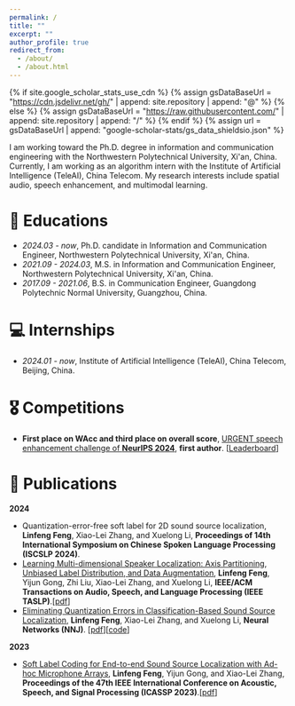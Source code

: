 ```yaml
---
permalink: /
title: ""
excerpt: ""
author_profile: true
redirect_from: 
  - /about/
  - /about.html
---
```


{% if site.google_scholar_stats_use_cdn %}
{% assign gsDataBaseUrl = "https://cdn.jsdelivr.net/gh/" | append: site.repository | append: "@" %}
{% else %}
{% assign gsDataBaseUrl = "https://raw.githubusercontent.com/" | append: site.repository | append: "/" %}
{% endif %}
{% assign url = gsDataBaseUrl | append: "google-scholar-stats/gs_data_shieldsio.json" %}

<span class='anchor' id='about-me'></span>

I am working toward the Ph.D. degree in information and communication engineering with the Northwestern Polytechnical University, Xi'an, China. Currently, I am working as an algorithm intern with the Institute of Artificial Intelligence (TeleAI), China Telecom. My research interests include spatial audio, speech enhancement, and multimodal learning.


# 🏫 Educations
- *2024.03 - now*, Ph.D. candidate in Information and Communication Engineer, Northwestern Polytechnical University, Xi'an, China.
- *2021.09 - 2024.03*, M.S. in Information and Communication Engineer, Northwestern Polytechnical University, Xi'an, China.
- *2017.09 - 2021.06*, B.S. in Communication Engineer, Guangdong Polytechnic Normal University, Guangzhou, China.

# 💻 Internships
- *2024.01 - now*, Institute of Artificial Intelligence (TeleAI), China Telecom, Beijing, China.

# 🎖️ Competitions
- **First place on WAcc and third place on overall score**, [URGENT speech enhancement challenge of **NeurIPS 2024**](https://urgent-challenge.github.io/urgent2024/), **first author**. [[Leaderboard](https://urgent-challenge.com/competitions/5#final_results)]

# 📝 Publications
**2024**
- Quantization-error-free soft label for 2D sound source localization, **Linfeng Feng**, Xiao-Lei Zhang, and Xuelong Li, **Proceedings of 14th International Symposium on Chinese Spoken Language Processing (ISCSLP 2024)**.
- [Learning Multi-dimensional Speaker Localization: Axis Partitioning, Unbiased Label Distribution, and Data Augmentation](https://ieeexplore.ieee.org/document/10609831), **Linfeng Feng**, Yijun Gong, Zhi Liu, Xiao-Lei Zhang, and Xuelong Li, **IEEE/ACM Transactions on Audio, Speech, and Language Processing (IEEE TASLP)**.[[pdf](http://www.xiaolei-zhang.net/papers/Feng%20et%20al.%20-%202024%20-%20Learning%20Multi-Dimensional%20Speaker%20Localization%20Axis%20Partitioning%20,%20Unbiased%20Label%20Distribution%20,%20and%20Data%20Augment.pdf)]
- [Eliminating Quantization Errors in Classification-Based Sound Source Localization](https://www.sciencedirect.com/science/article/pii/S0893608024006038), **Linfeng Feng**, Xiao-Lei Zhang, and Xuelong Li, **Neural Networks (NNJ)**. [[pdf](http://www.xiaolei-zhang.net/papers/Feng,%20Zhang,%20Li%20-%202025%20-%20Eliminating%20quantization%20errors%20in%20classification-based%20sound%20source%20localization.pdf)][[code](https://github.com/linfeng-feng/ULD)]

**2023**
- [Soft Label Coding for End-to-end Sound Source Localization with Ad-hoc Microphone Arrays](https://ieeexplore.ieee.org/abstract/document/10094647), **Linfeng Feng**, Yijun Gong, and Xiao-Lei Zhang, **Proceedings of the 47th IEEE International Conference on Acoustic, Speech, and Signal Processing (ICASSP 2023)**.[[pdf](http://www.xiaolei-zhang.net/papers/Feng,%20Gong,%20Zhang%20-%202023%20-%20SOFT%20LABEL%20CODING%20FOR%20END-TO-END%20SOUND%20SOURCE%20LOCALIZATION%20WITH%20AD-HOC%20MICROPHONE%20ARRAYS%20Linfeng%20Feng%20,%20Yijun.pdf)]
